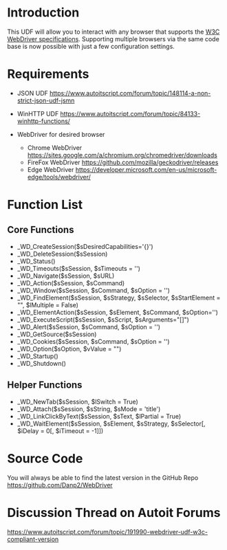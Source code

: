 # Introduction
This UDF will allow you to interact with any browser that supports the [W3C WebDriver specifications](https://www.w3.org/TR/webdriver/). Supporting multiple browsers via the same code base is now possible with just a few configuration settings.

# Requirements
- JSON UDF https://www.autoitscript.com/forum/topic/148114-a-non-strict-json-udf-jsmn
- WinHTTP UDF https://www.autoitscript.com/forum/topic/84133-winhttp-functions/

- WebDriver for desired browser
	- Chrome WebDriver https://sites.google.com/a/chromium.org/chromedriver/downloads
	- FireFox WebDriver  https://github.com/mozilla/geckodriver/releases
	- Edge WebDriver https://developer.microsoft.com/en-us/microsoft-edge/tools/webdriver/


# Function List

## Core Functions

- _WD_CreateSession($sDesiredCapabilities='{}')
- _WD_DeleteSession($sSession)
- _WD_Status()
- _WD_Timeouts($sSession, $sTimeouts = '')
- _WD_Navigate($sSession, $sURL)
- _WD_Action($sSession, $sCommand)
- _WD_Window($sSession, $sCommand, $sOption = '')
- _WD_FindElement($sSession, $sStrategy, $sSelector, $sStartElement = "", $lMultiple = False)
- _WD_ElementAction($sSession, $sElement, $sCommand, $sOption='')
- _WD_ExecuteScript($sSession, $sScript, $sArguments="[]")
- _WD_Alert($sSession, $sCommand, $sOption = '')
- _WD_GetSource($sSession)
- _WD_Cookies($sSession,  $sCommand, $sOption = '')
- _WD_Option($sOption, $vValue = "")
- _WD_Startup()
- _WD_Shutdown()

## Helper Functions

- _WD_NewTab($sSession, $lSwitch = True)
- _WD_Attach($sSession, $sString, $sMode = 'title')
- _WD_LinkClickByText($sSession, $sText, $lPartial = True)
- _WD_WaitElement($sSession, $sElement, $sStrategy, $sSelector[, $iDelay = 0[, $iTimeout = -1]])


# Source Code
You will always be able to find the latest version in the GitHub Repo  https://github.com/Danp2/WebDriver


# Discussion Thread on Autoit Forums
https://www.autoitscript.com/forum/topic/191990-webdriver-udf-w3c-compliant-version
